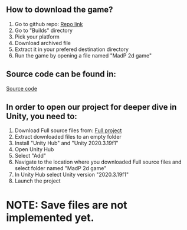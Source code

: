 ## How to download the game?
1. Go to github repo: [Repo link](https://github.com/shmitzas/madp_uni_project)
2. Go to "Builds" directory
3. Pick your platform
4. Download archived file
5. Extract it in your prefered destination directory
6. Run the game by opening a file named "MadP 2d game"

## Source code can be found in:
[Source code](https://github.com/shmitzas/madp_uni_project/tree/main/MadP%202d%20game/Assets)

## In order to open our project for deeper dive in Unity, you need to:
1. Download Full source files from: [Full project](https://github.com/shmitzas/madp_uni_project/tree/main/MadP%202d%20game)
2. Extract downloaded files to an empty folder
3. Install "Unity Hub" and "Unity 2020.3.19f1"
4. Open Unity Hub
5. Select "Add"
6. Navigate to the location where you downloaded Full source files and select folder named "MadP 2d game"
7. In Unity Hub select Unity version "2020.3.19f1"
8. Launch the project

# NOTE: Save files are not implemented yet.
